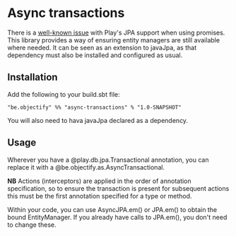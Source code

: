 Async transactions
==================

There is a [well-known issue](https://github.com/playframework/playframework/pull/2042) with Play's JPA support when
using promises.  This library provides a way of ensuring entity managers are still available where needed.  It can be
seen as an extension to javaJpa, as that dependency must also be installed and configured as usual.

Installation
------------
Add the following to your build.sbt file:

    "be.objectify" %% "async-transactions" % "1.0-SNAPSHOT" 

You will also need to hava javaJpa declared as a dependency.

Usage
-----
Wherever you have a @play.db.jpa.Transactional annotation, you can replace it with a @be.objectify.as.AsyncTransactional.

**NB** Actions (interceptors) are applied in the order of annotation specification, so to ensure the transaction is
present for subsequent actions this must be the first annotation specified for a type or method.

Within your code, you can use AsyncJPA.em() or JPA.em() to obtain the bound EntityManager.  If you already have calls
to JPA.em(), you don't need to change these.

